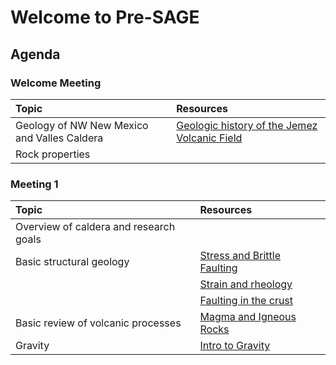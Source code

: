 # Welcome to Pre-SAGE

## Agenda

### Welcome Meeting

| Topic | Resources |
| :---- | :-------- |
| Geology of NW New Mexico and Valles Caldera | [Geologic history of the Jemez Volcanic Field](https://www.youtube.com/watch?v=sx3_WJHAERc) |
| Rock properties ||



### Meeting 1					


| Topic | Resources |
| :---- | :-------- |
| Overview of caldera and research goals |
| Basic structural geology | 	[Stress and Brittle Faulting](https://www.youtube.com/watch?v=1j18sGSKJO0&list=PLIxfq8HBu3-tL-nUpPYoBpe0-Y-ZOFd2A&index=1) |
|| 	[Strain and rheology](https://www.youtube.com/watch?v=YKkL4Uis8xI&list=PLIxfq8HBu3-tL-nUpPYoBpe0-Y-ZOFd2A&index=2) |
|| [Faulting in the crust](https://www.youtube.com/watch?v=YKkL4Uis8xI&list=PLIxfq8HBu3-tL-nUpPYoBpe0-Y-ZOFd2A&index=2)	| 	
| Basic review of volcanic processes | [Magma and Igneous Rocks](https://www.youtube.com/watch?v=x67007YVxvg) | 
| Gravity | [Intro to Gravity](https://www.youtube.com/watch?v=rHFFAmIA3FQ) |


      	